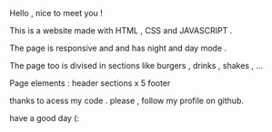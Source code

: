 Hello , nice to meet you !

This is a website made with HTML , CSS and JAVASCRIPT .

The page is responsive and and has night and day mode .

The page too is divised in sections like burgers , drinks , shakes , ...

Page elements :
header
sections x 5
footer

thanks to acess my code . please , follow my profile on github.

have a good day (:
